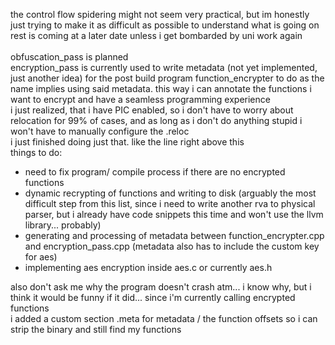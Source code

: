 the control flow spidering might not seem very practical, but im honestly just trying to make it as difficult as possible to understand what is going on \
rest is coming at a later date unless i get bombarded by uni work again \
\
obfuscation_pass is planned \
encryption_pass is currently used to write metadata (not yet implemented, just another idea) for the post build program function_encrypter to do as the name implies using said metadata. this way i can annotate the functions i want to encrypt and have a seamless programming experience \
i just realized, that i have PIC enabled, so i don't have to worry about relocation for 99% of cases, and as long as i don't do anything stupid i won't have to manually configure the .reloc \
i just finished doing just that. like the line right above this \
things to do:
- need to fix program/ compile process if there are no encrypted functions
- dynamic recrypting of functions and writing to disk (arguably the most difficult step from this list, since i need to write another rva to physical parser, but i already have code snippets this time and won't use the llvm library... probably)
- generating and processing of metadata between function_encrypter.cpp and encryption_pass.cpp (metadata also has to include the custom key for aes) 
- implementing aes encryption inside aes.c or currently aes.h

also don't ask me why the program doesn't crash atm... i know why, but i think it would be funny if it did... since i'm currently calling encrypted functions \
i added a custom section .meta for metadata / the function offsets so i can strip the binary and still find my functions
